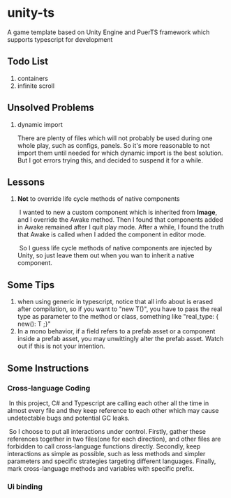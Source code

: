 # unity-ts
A game template based on Unity Engine and PuerTS framework which supports typescript for development

## Todo List

1. containers
2. infinite scroll



## Unsolved Problems

1. dynamic import

   There are plenty of files which will not probably be used during one whole play, such as configs, panels. So it's more reasonable to not import them until needed for which dynamic import is the best solution. But I got errors trying this, and decided to suspend it for a while.

   
## Lessons

1. **Not** to override life cycle methods of native components

   ​	I wanted to new a custom component which is inherited from **Image**, and I override the Awake method. Then I found that components added in Awake remained after I quit play mode. After a while, I found the truth that Awake is called when I added the component in editor mode.

   ​	So I guess life cycle methods of native components are injected by Unity, so just leave them out when you wan to inherit a native component.

## Some Tips

1. when using generic<T> in typescript, notice that all info about <T> is erased after compilation, so if you want to "new T()", you have to pass the real type as parameter to the method or class, something like "real_type: { new(): T ;}"
2. In a mono behavior, if a field refers to a prefab asset or a component inside a prefab asset, you may unwittingly alter the prefab asset. Watch out if this is not your intention.

## Some Instructions

### Cross-language Coding

​	In this project, C# and Typescript are calling each other all the time in almost every file and they keep reference to each other which may cause undetectable bugs and potential GC  leaks.

​	So I choose to put all interactions under control. Firstly, gather these references together in two files(one for each direction), and other files are forbidden to call cross-language functions directly. Secondly, keep interactions as simple as possible, such as less methods and simpler parameters and specific strategies targeting different languages. Finally, mark cross-language methods and variables with specific prefix.

### Ui binding
